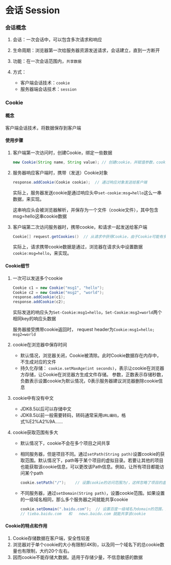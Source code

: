 # 会话 Session

### 会话概念

1. 会话：一次会话中，可以包含多次请求和响应

2. 生命周期：浏览器第一次给服务器资源发送请求，会话建立，直到一方断开

3. 功能：在一次会话范围内，``共享数据``
4. 方式：
    - 客户端会话技术：``cookie``
    - 服务器端会话技术：``session``



### Cookie

#### 概念

客户端会话技术，将数据保存到客户端



#### 使用步骤

1. 客户端第一次访问时，创建Cookie，绑定一些数据

    ```java
    new Cookie(String name, String value); // 创建cookie，并赋值参数，cookie名和cookie值
    ```

2. 服务器响应客户端时，携带（发送）Cookie对象

    ```java
    response.addCookie(Cookie cookie);  // 通过响应对象发送给客户端
    ```

    实际上，服务器发送cookie是通过响应头中``set-cookie:msg=hello``这么一串数据，来实现。

    这串响应头会被浏览器解析，并保存为一个文件（cookie文件），其中包含msg=hello这串cookie数据

3. 客户端第二次访问服务器时，携带cookie，和请求一起发送给客户端

    ```java
    Cookie[] request.getCookies()  // 从请求中获得Cookie，由于Cookie可能有多个，所以返回的是一个数组
    ```

    实际上，请求携带cookie数据是通过，浏览器在请求头中设置数据``cookie:msg=hello``，来实现。



#### Cookie细节

1. 一次可以发送多个cookie

    ```java
    Cookie c1 = new Cookie("msg1", "hello");
    Cookie c2 = new Cookie("msg2", "world");
    response.addCookie(c1);
    response.addCookie(c2);
    ```

    实际发送的响应头为``Set-Cookie:msg1=hello``，``Set-Cookie:msg2=world``两个相同key的响应头数据

    服务器接受携带cookie返回时， request header为``Cookie:msg1=hello; msg2=world``

2. cookie在浏览器中保存时间

    - 默认情况，浏览器关闭，Cookie被清除。此时Cookie数据存在内存中，不生成对应的文件
    - 持久化存储： ``cookie.setMaxAge(int seconds)``，表示让cookie在浏览器方存储，让Cookie在浏览器方生成文件存储。 参数，正数表示存储秒数，负数表示设置cookie为默认情况，0表示服务器建议浏览器删除cookie信息

3. cookie中有没有中文

    - JDK8.5以后可以存储中文
    - JDK8.5以前一般需要转码，转码通常采用``URL编码``，格式%E2%A2%9A......

4. cookie获取范围有多大

    - 默认情况下，cookie不会在多个项目之间共享

    - 相同服务器，但是项目不同。通过``setPath(String path)``设置cookie的获取范围。默认情况下，path等于某个项目的虚拟目录。若要让其他的项目也能获取该cookie信息，可以更改该Path信息。例如，让所有项目都能访问某个path

        ```java
        cookie.setPath("/");    // 设置cookie的访问范围为/，这样忽略了项目的虚拟目录。这样所有的项目都能获取该cookie
        ```

    - 不同服务器，通过``setDomain(String path)``，设置cookie范围。如果设置的一级域名相同，那么多个服务器之间就能共享cookie

        ```java
        cookie.setDomain(".baidu.com");  // 设置百度一级域名为domain的范围，这样不同服务器（分布在不同域名）例如
        // tieba.baidu.com   和   news.baidu.com 就能共享该cookie
        ```



#### Cookie的特点和作用

1. Cookie存储数据在客户端，安全性较差
2. 浏览器对于单个cookie的大小有限制(4KB)，以及同一个域名下的总cookie数量也有限制，大约20个左右。
3. 因而cookie不能存储大数据。适用于存储少量，不信息敏感的数据